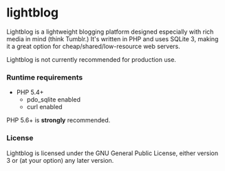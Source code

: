 # lightblog

Lightblog is a lightweight blogging platform designed especially with rich media 
in mind (think Tumblr.) It's written in PHP and uses SQLite 3, making it a great 
option for cheap/shared/low-resource web servers.

Lightblog is not currently recommended for production use.

### Runtime requirements

 * PHP 5.4+
   * pdo_sqlite enabled
   * curl enabled
   
   
PHP 5.6+ is **strongly** recommended.

### License

Lightblog is licensed under the GNU General Public License, either version 3 or 
(at your option) any later version.